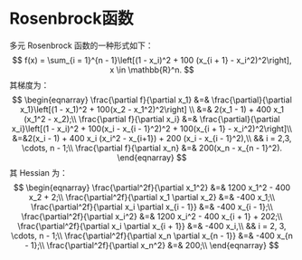 # Rosenbrock函数

多元 Rosenbrock 函数的一种形式如下：
$$
f(x) = \sum_{i = 1}^{n - 1}\left[(1 - x_i)^2 + 100 (x_{i + 1} - x_i^2)^2\right], x \in \mathbb{R}^n.
$$
其梯度为：
$$
\begin{eqnarray}
\frac{\partial f}{\partial x_1} &=& \frac{\partial}{\partial x_1}\left[(1 - x_1)^2 + 100(x_2 - x_1^2)^2\right] \\
&=& 2(x_1 - 1) + 400 x_1 (x_1^2 - x_2);\\
\frac{\partial f}{\partial x_i} &=& \frac{\partial}{\partial x_i}\left[(1 - x_i)^2 + 100(x_i - x_{i - 1}^2)^2 + 100(x_{i + 1} - x_i^2)^2\right]\\
&=&2(x_i - 1) + 400 x_i (x_i^2 - x_{i+1}) + 200 (x_i - x_{i - 1}^2),\\
&& i = 2,3, \cdots, n - 1;\\
\frac{\partial f}{\partial x_n} &=& 200(x_n - x_{n - 1}^2). 
\end{eqnarray}
$$
其 Hessian 为：
$$
\begin{eqnarray}
\frac{\partial^2f}{\partial x_1^2} &=& 1200 x_1^2 - 400 x_2 + 2;\\
\frac{\partial^2f}{\partial x_1 \partial x_2} &=& -400 x_1;\\
\frac{\partial^2f}{\partial x_i \partial x_{i - 1}} &=& -400 x_{i - 1};\\
\frac{\partial^2f}{\partial x_i^2} &=& 1200 x_i^2 - 400 x_{i + 1} + 202;\\
\frac{\partial^2f}{\partial x_i \partial x_{i + 1}} &=& -400 x_i,\\
&& i = 2, 3, \cdots, n - 1;\\
\frac{\partial^2f}{\partial x_n \partial x_{n - 1}} &=& -400 x_{n - 1};\\
\frac{\partial^2f}{\partial x_n^2} &=& 200;\\
\end{eqnarray}
$$

